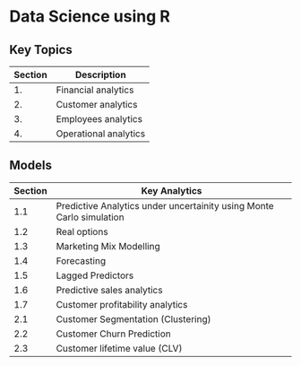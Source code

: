 # Data  Science using R 

## Key Topics

| Section | Description |
| --- | --- |
| 1. | Financial analytics |
| 2. | Customer analytics |
| 3. | Employees analytics |
| 4. | Operational analytics |

## Models

| Section | Key Analytics|
|---------|------------|
| 1.1 | Predictive Analytics under uncertainity using Monte Carlo simulation |
| 1.2 | Real options |
| 1.3 | Marketing Mix Modelling |
| 1.4 | Forecasting |
| 1.5 | Lagged Predictors |
| 1.6 | Predictive sales analytics |
| 1.7 | Customer profitability analytics |
| 2.1 | Customer Segmentation (Clustering) |
| 2.2 | Customer Churn Prediction |
| 2.3 | Customer lifetime value (CLV) |


